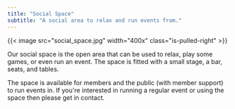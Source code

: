 ```yaml
---
title: "Social Space"
subtitle: "A social area to relax and run events from."
---
```


{{< image src="social_space.jpg" width="400x" class="is-pulled-right" >}}

Our social space is the open area that can be used to relax, play some games, or even run an event. The space is fitted with a small stage, a bar, seats, and tables.

The space is available for members and the public (with member support) to run events in. If you're interested in running a regular event or using the space then please get in contact.